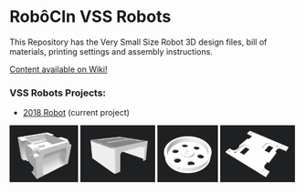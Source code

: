 # RobôCIn VSS Robots
This Repository has the Very Small Size Robot 3D design files, bill of materials, printing settings and assembly instructions.

[Content available on Wiki!](https://github.com/robocin/vss-mechanics/wiki)

### VSS Robots Projects:
-  [2018 Robot](https://github.com/robocin/vss-mechanics/wiki/VSS-Robot-2018) (current project)

<img src="./2018-robot/img/rc_base.png" height="100"> <img src="./2018-robot/img/rc_top_cover.png" height="100"> <img src="./2018-robot/img/rc_wheel.png" height="100"> <img src="./2018-robot/img/rc_low_cover.png" height="100">
